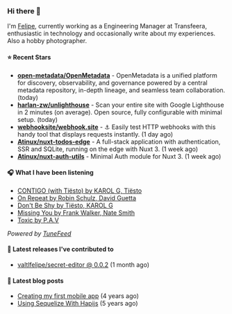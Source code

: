 ### Hi there 👋

I'm [Felipe](https://felipevm.com), currently working as a Engineering Manager at Transfeera, enthusiastic in technology and occasionally write about my experiences. Also a hobby photographer.

#### ⭐ Recent Stars
- **[open-metadata/OpenMetadata](https://github.com/open-metadata/OpenMetadata)** - OpenMetadata is a unified platform for discovery, observability, and governance powered by a central metadata repository, in-depth lineage, and seamless team collaboration. (today)
- **[harlan-zw/unlighthouse](https://github.com/harlan-zw/unlighthouse)** - Scan your entire site with Google Lighthouse in 2 minutes (on average). Open source, fully configurable with minimal setup. (today)
- **[webhooksite/webhook.site](https://github.com/webhooksite/webhook.site)** - ⚓️ Easily test HTTP webhooks with this handy tool that displays requests instantly. (1 day ago)
- **[Atinux/nuxt-todos-edge](https://github.com/Atinux/nuxt-todos-edge)** - A full-stack application with authentication, SSR and SQLite, running on the edge with Nuxt 3. (1 week ago)
- **[Atinux/nuxt-auth-utils](https://github.com/Atinux/nuxt-auth-utils)** - Minimal Auth module for Nuxt 3. (1 week ago)

#### 🎧 What I have been listening
- [CONTIGO (with Tiësto) by KAROL G, Tiësto](https://open.spotify.com/track/4UkUxO2WlKLc0Q1iEutGGh)
- [On Repeat by Robin Schulz, David Guetta](https://open.spotify.com/track/4xbXuRfZ2ZLktw5QEdGYnX)
- [Don&#39;t Be Shy by Tiësto, KAROL G](https://open.spotify.com/track/0bI7K9Becu2dtXK1Q3cZNB)
- [Missing You by Frank Walker, Nate Smith](https://open.spotify.com/track/0Ae4YMelaM5V6uWa5HNyKw)
- [Toxic by P.A.V](https://open.spotify.com/track/0XvG3GtY8xFrddcYVgHC8C)

_Powered by [TuneFeed](https://tunefeed.app?ref=valtlfelipe-gh-profile)_ 

#### 🚀 Latest releases I've contributed to


- [valtlfelipe/secret-editor @ 0.0.2](https://github.com/valtlfelipe/secret-editor/releases/tag/0.0.2) (1 month ago)

#### 📄 Latest blog posts
- [Creating my first mobile app](https://felipevm.com/posts/creating-my-first-mobile-app/) (4 years ago)
- [Using Sequelize With Hapijs](https://felipevm.com/posts/using-sequelize-with-hapijs/) (5 years ago)
